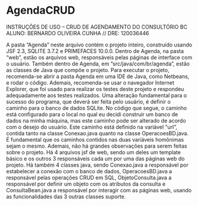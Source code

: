# AgendaCRUD
INSTRUÇÕES DE USO – CRUD DE AGENDAMENTO DO CONSULTÓRIO BC
ALUNO: BERNARDO OLIVEIRA CUNHA // DRE: 120036446

A pasta “Agenda” neste arquivo contém o projeto inteiro, construído usando JSF 2.3, SQLITE 3.7.2 e PRIMEFACES 10.0.0. Dentro de Agenda, na pasta “web”, estão os arquivos web, responsáveis pelas páginas de interface com o usuário.  Também dentro de Agenda, em “src/java/com/br/agenda”, estão as classes de Java que compõe o projeto. Para executar o projeto, recomenda-se abrir a pasta Agenda em uma IDE de Java, como Netbeans, e rodar o código. Ademais, recomenda-se usar o navegador Internet Explorer, que foi usado para realizar os testes deste projeto e respondeu adequadamente aos testes realizados. 
Uma alteração fundamental para o sucesso do programa, que deverá ser feita pelo usuário, é definir o caminho para o banco de dados SQLite. No código que segue, o caminho está configurado para o local no qual eu decidi construir um banco de dados na minha máquina, mas este caminho pode ser alterado de acordo com o desejo do usuário. Este caminho está definido na variável “url”, contida tanto na classe Conexao.java quanto na classe OperacoesBD.java. É fundamental que os caminhos contidos nas duas variáveis homônimas sejam o mesmo. 
Ademais, não há grandes observações para serem feitas sobre o projeto. Há 4 arquivos jsf de web, sendo um deles um template básico e os outros 3 responsáveis cada um por uma das páginas web do projeto. Há também 4 classes java, sendo Conexao.java a responsável por estabelecer a conexão com o banco de dados, OperacoesBD.java a responsável pelas operações CRUD em SQL, ObjetoConsulta.java a responsável por definir um objeto com os atributos da consulta e ConsultaBean.java a responsável por interagir com as páginas web, usando as funcionalidades das 3 outras classes suporte.
